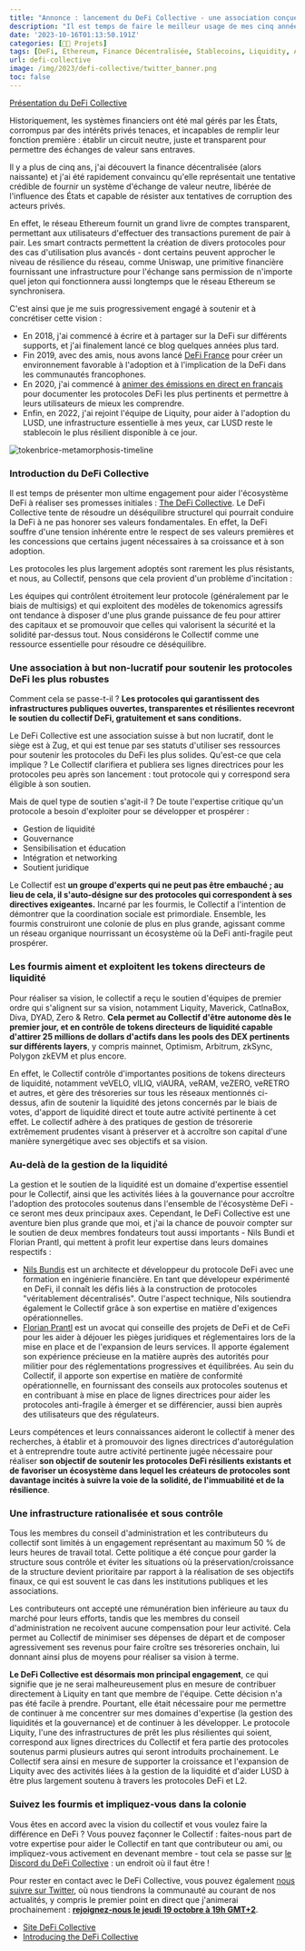 ```yaml
---
title: "Annonce : lancement du DeFi Collective - une association conçue pour soutenir la DeFi autonome et résiliente"
description: "Il est temps de faire le meilleur usage de mes cinq années passées à DeFi : un soutien sans faille aux biens publics."
date: '2023-10-16T01:13:50.191Z'
categories: [👩‍🔧 Projets]
tags: [DeFi, Ethereum, Finance Décentralisée, Stablecoins, Liquidity, Association, DeFi Collective]
url: defi-collective
image: /img/2023/defi-collective/twitter_banner.png
toc: false
---
```



[Présentation du DeFi Collective](https://deficollective.org)


Historiquement, les systèmes financiers ont été mal gérés par les États, corrompus par des intérêts privés tenaces, et incapables de remplir leur fonction première : établir  un circuit neutre, juste et transparent pour permettre des échanges de valeur sans entraves.


Il y a plus de cinq ans, j'ai découvert la finance décentralisée (alors naissante) et j'ai été rapidement convaincu qu'elle représentait une tentative crédible de fournir un système d'échange de valeur neutre, libérée de l'influence des États et capable de résister aux tentatives de corruption des acteurs privés.


En effet, le réseau Ethereum fournit un grand livre de comptes transparent, permettant aux utilisateurs d'effectuer des transactions purement de pair à pair. Les smart contracts permettent la création de divers protocoles pour des cas d'utilisation plus avancés - dont certains peuvent approcher le niveau de résilience du réseau, comme Uniswap, une primitive financière fournissant une infrastructure pour l'échange sans permission de n'importe quel jeton qui fonctionnera aussi longtemps que le réseau Ethereum se synchronisera.


C'est ainsi que je me suis progressivement engagé à soutenir et à concrétiser cette vision :

* En 2018, j'ai commencé à écrire et à partager sur la DeFi sur différents supports, et j'ai finalement lancé ce blog quelques années plus tard.
* Fin 2019, avec des amis, nous avons lancé [DeFi France](https://twitter.com/defi_fr) pour créer un environnement favorable à l'adoption et à l'implication de la DeFi dans les communautés francophones.
* En 2020, j'ai commencé à [animer des émissions en direct en français](https://www.youtube.com/@DeFiFrance/featured) pour documenter les protocoles DeFi les plus pertinents et permettre à leurs utilisateurs de mieux les comprendre.
* Enfin, en 2022, j'ai rejoint l'équipe de Liquity, pour aider à l'adoption du LUSD, une infrastructure essentielle à mes yeux, car LUSD reste le stablecoin le plus résilient disponible à ce jour.


![tokenbrice-metamorphosis-timeline](/img/2023/defi-collective/tokenbrice-metamorphosis.png)

### Introduction du DeFi Collective

Il est temps de présenter mon ultime engagement pour aider l'écosystème DeFi à réaliser ses promesses initiales : [The DeFi Collective](https://twitter.com/DeFiCollective_). Le DeFi Collective tente de résoudre un déséquilibre structurel qui pourrait conduire la DeFi à ne pas honorer ses valeurs fondamentales. En effet, la DeFi souffre d'une tension inhérente entre le respect de ses valeurs premières et les concessions que certains jugent nécessaires à sa croissance et à son adoption.

Les protocoles les plus largement adoptés sont rarement les plus résistants, et nous, au Collectif, pensons que cela provient d'un problème d'incitation :

Les équipes qui contrôlent étroitement leur protocole (généralement par le biais de multisigs) et qui exploitent des modèles de tokenomics agressifs ont tendance à disposer d'une plus grande puissance de feu pour attirer des capitaux et se promouvoir que celles qui valorisent la sécurité et la solidité par-dessus tout. Nous considérons le Collectif comme une ressource essentielle pour résoudre ce déséquilibre.

### Une association à but non-lucratif pour soutenir les protocoles DeFi les plus robustes

Comment cela se passe-t-il ? **Les protocoles qui garantissent des infrastructures publiques ouvertes, transparentes et résilientes recevront le soutien du collectif DeFi, gratuitement et sans conditions.**

Le DeFi Collective est une association suisse à but non lucratif, dont le siège est à Zug, et qui est tenue par ses statuts d'utiliser ses ressources pour soutenir les protocoles du DeFi les plus solides. Qu'est-ce que cela implique ? Le Collectif clarifiera et publiera ses lignes directrices pour les protocoles peu après son lancement : tout protocole qui y correspond sera éligible à son soutien.

Mais de quel type de soutien s'agit-il ? De toute l'expertise critique qu'un protocole a besoin d'exploiter pour se développer et prospérer :

* Gestion de liquidité
* Gouvernance
* Sensibilisation et éducation
* Intégration et networking
* Soutient juridique

Le Collectif est **un groupe d'experts qui ne peut pas être embauché ; au lieu de cela, il s'auto-désigne sur des protocoles qui correspondent à ses directives exigeantes.** Incarné par les fourmis, le Collectif a l'intention de démontrer que la coordination sociale est primordiale. Ensemble, les fourmis construiront une colonie de plus en plus grande, agissant comme un réseau organique nourrissant un écosystème où la DeFi anti-fragile peut prospérer.

### Les fourmis aiment et exploitent les tokens directeurs de liquidité

Pour réaliser sa vision, le collectif a reçu le soutien d'équipes de premier ordre qui s'alignent sur sa vision, notamment Liquity, Maverick, CatInaBox, Diva, DYAD, Zero & Retro. **Cela permet au Collectif d'être autonome dès le premier jour, et en contrôle de tokens directeurs de liquidité capable d'attirer 25 millions de dollars d'actifs dans les pools des DEX pertinents sur différents layers**, y compris mainnet, Optimism, Arbitrum, zkSync, Polygon zkEVM et plus encore.


En effet, le Collectif contrôle d'importantes positions de tokens directeurs de liquidité, notamment veVELO, vlLIQ, vlAURA, veRAM, veZERO, veRETRO et autres, et gère des trésoreries sur tous les réseaux mentionnés ci-dessus, afin de soutenir la liquidité des jetons concernés par le biais de votes, d'apport de liquidité direct et toute autre activité pertinente à cet effet. Le collectif adhère à des pratiques de gestion de trésorerie extrêmement prudentes visant à préserver et à accroître son capital d'une manière synergétique avec ses objectifs et sa vision.

### Au-delà de la gestion de la liquidité


La gestion et le soutien de la liquidité est un domaine d'expertise essentiel pour le Collectif, ainsi que les activités liées à la gouvernance pour accroître l'adoption des protocoles soutenus dans l'ensemble de l'écosystème DeFi - ce seront mes deux principaux axes. Cependant, le DeFi Collective est une aventure bien plus grande que moi, et j'ai la chance de pouvoir compter sur le soutien de deux membres fondateurs tout aussi importants - Nils Bundi et Florian Prantl, qui mettent à profit leur expertise dans leurs domaines respectifs :


- [Nils Bundis](https://www.linkedin.com/in/nils-bundi-6246b998/) est un architecte et développeur du protocole DeFi avec une formation en ingénierie financière. En tant que dévelopeur expérimenté en DeFi, il connaît les défis liés à la construction de protocoles "véritablement décentralisés". Outre l'aspect technique, Nils soutiendra également le Collectif grâce à son expertise en matière d'exigences opérationnelles.
- [Florian Prantl](https://twitter.com/floowp_) est un avocat qui conseille des projets de DeFi et de CeFi pour les aider à déjouer les pièges juridiques et réglementaires lors de la mise en place et de l'expansion de leurs services. Il apporte également son expérience précieuse en la matière auprès des autorités pour militier pour des réglementations progressives et équilibrées. Au sein du Collectif, il apporte son expertise en matière de conformité opérationnelle, en fournissant des conseils aux protocoles soutenus et en contribuant à mise en place de lignes directrices pour aider les protocoles anti-fragile à émerger et se différencier, aussi bien auprès des utilisateurs que des régulateurs.

Leurs compétences et leurs connaissances aideront le collectif à mener des recherches, à établir et à promouvoir des lignes directrices d'autorégulation et à entreprendre toute autre activité pertinente jugée nécessaire pour réaliser **son objectif de soutenir les protocoles DeFi résilients existants et de favoriser un écosystème dans lequel les créateurs de protocoles sont davantage incités à suivre la voie de la solidité, de l'immuabilité et de la résilience**.


### Une infrastructure rationalisée et sous contrôle

Tous les membres du conseil d'administration et les contributeurs du collectif sont limités à un engagement représentant au maximum 50 % de leurs heures de travail total. Cette politique a été conçue pour garder la structure sous contrôle et éviter les situations où la préservation/croissance de la structure devient prioritaire par rapport à la réalisation de ses objectifs finaux, ce qui est souvent le cas dans les institutions publiques et les associations.


Les contributeurs ont accepté une rémunération bien inférieure au taux du marché pour leurs efforts, tandis que les membres du conseil d'administration ne recoivent aucune compensation pour leur activité. Cela permet au Collectif de minimiser ses dépenses de départ et de composer agressivement ses revenus pour faire croître ses trésoreries onchain, lui donnant ainsi plus de moyens pour réaliser sa vision à terme.

**Le DeFi Collective est désormais mon principal engagement**, ce qui signifie que je ne serai malheureusement plus en mesure de contribuer directement à Liquity en tant que membre de l'équipe. Cette décision n'a pas été facile à prendre. Pourtant, elle était nécessaire pour me permettre de continuer à me concentrer sur mes domaines d'expertise (la gestion des liquidités et la gouvernance) et de continuer à les développer. Le protocole Liquity, l'une des infrastructures de prêt les plus résilientes qui soient, correspond aux lignes directrices du Collectif et fera partie des protocoles soutenus parmi plusieurs autres qui seront introduits prochainement. Le Collectif sera ainsi en mesure de supporter la croissance et l'expansion de Liquity avec des activités liées à la gestion de la liquidité et d'aider LUSD à être plus largement soutenu à travers les protocoles DeFi et L2.

### Suivez les fourmis et impliquez-vous dans la colonie

Vous êtes en accord avec la vision du collectif et vous voulez faire la différence en DeFi ? Vous pouvez façonner le Collectif : faites-nous part de votre expertise pour aider le Collectif en tant que contributeur ou ami, ou impliquez-vous activement en devenant membre - tout cela se passe sur [le Discord du DeFi Collective](https://discord.gg/KFhE3tpGsM) : un endroit où il faut être !

Pour rester en contact avec le DeFi Collective, vous pouvez également [nous suivre sur Twitter](https://twitter.com/DeFiCollective_), où nous tiendrons la communauté au courant de nos actualités, y compris le premier point en direct que j'animerai prochainement : **[rejoignez-nous le jeudi 19 octobre à 19h GMT+2](https://discord.gg/NsaQNpC65C?event=1164186718375772261)**.

* [Site DeFi Collective](https://deficollective.org)
* [Introducing the DeFi Collective](https://deficollective.org/blog/the-defi-collective-introduction/)